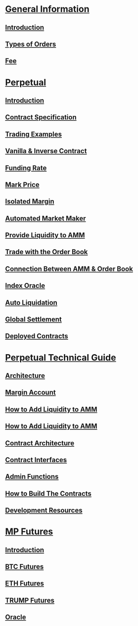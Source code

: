 
# [General Information](en/general-information.md)

## [Introduction](en/general-information.md#introduction)

## [Types of Orders](en/general-information.md#types-of-orders)

## [Fee](en/general-information.md#fee)


# [Perpetual](en/perpetual.md)

## [Introduction](en/perpetual.md#introduction)
## [Contract Specification](en/perpetual.md#contract-specification)
## [Trading Examples](en/perpetual.md#trading-examples)
## [Vanilla & Inverse Contract](en/perpetual.md#vanilla--inverse-contract)
## [Funding Rate](en/perpetual.md#funding-rate)
## [Mark Price](en/perpetual.md#mark-price)
## [Isolated Margin](en/perpetual.md#isolated-margin)
## [Automated Market Maker](en/perpetual.md#automated-market-maker)
## [Provide Liquidity to AMM](en/perpetual.md#provide-liquidity-to-amm)
## [Trade with the Order Book](en/perpetual.md#trade-with-the-order-book)
## [Connection Between AMM & Order Book](en/perpetual.md##connection-between-amm--order-book)
## [Index Oracle](en/perpetual.md#index-oracle)
## [Auto Liquidation](en/perpetual.md#auto-liquidation)
## [Global Settlement](en/perpetual.md#global-settlement)
## [Deployed Contracts](en/perpetual.md#deployed-contracts)


# [Perpetual Technical Guide](en/perpetual-tech.md)
## [Architecture](en/perpetual-tech.md#architecture)
## [Margin Account](en/perpetual-tech.md#margin-account)
## [How to Add Liquidity to AMM](en/perpetual-tech.md#how-to-add-liquidity-to-amm)
## [How to Add Liquidity to AMM](en/perpetual-tech.md#how-to-add-liquidity-to-amm)
## [Contract Architecture](en/perpetual-tech.md#contract-architecture)
## [Contract Interfaces](en/perpetual-tech.md#contract-interfaces)
## [Admin Functions](en/perpetual-tech.md#admin-functions)
## [How to Build The Contracts](en/perpetual-tech.md#how-to-build-the-contracts)
## [Development Resources](en/perpetual-tech.md#development-resources)



# [MP Futures](en/mp-futures.md)

## [Introduction](en/mp-futures.md#introduction)

## [BTC Futures](en/mp-futures.md#BTC)

## [ETH Futures](en/mp-futures.md#ETH)

## [TRUMP Futures](en/mp-futures.md#TRUMP)

## [Oracle](en/mp-futures.md#Oracle)
